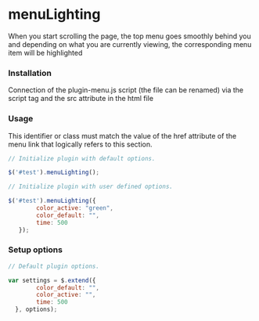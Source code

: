 # menuLighting

When you start scrolling the page, the top menu goes smoothly behind you and depending on what you are currently viewing, the corresponding menu item will be highlighted 

### Installation

Connection of the plugin-menu.js script (the file can be renamed) via the script tag and the src attribute in the html file

### Usage


This identifier or class must match the value of the href attribute of the menu link that logically refers to this section.

```js
// Initialize plugin with default options.

$('#test').menuLighting();

// Initialize plugin with user defined options.

$('#test').menuLighting({
    	color_active: "green",
    	color_default: "",
        time: 500
   });
```

### Setup options

```js
// Default plugin options.

var settings = $.extend({
        color_default: "",
        color_active: "",
        time: 500
  }, options);
```
